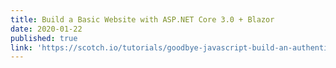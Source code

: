 ```yaml
---
title: Build a Basic Website with ASP.NET Core 3.0 + Blazor
date: 2020-01-22
published: true
link: 'https://scotch.io/tutorials/goodbye-javascript-build-an-authenticated-web-app-in-c-with-blazor-aspnet-core-30'
---
```

